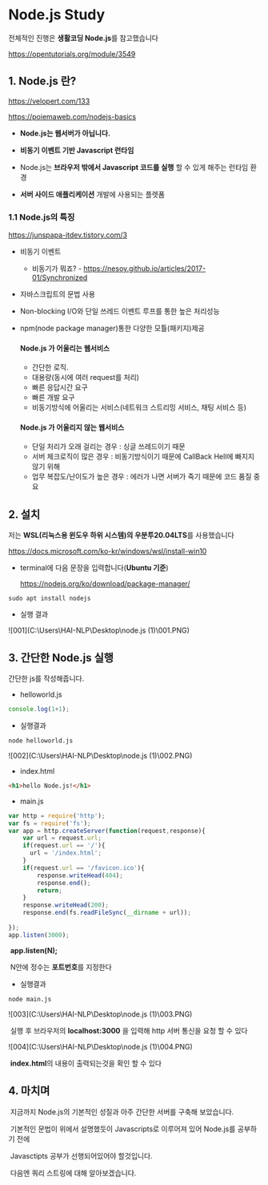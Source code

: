 # Node.js Study

전체적인 진행은 **생활코딩 Node.js**를 참고했습니다

https://opentutorials.org/module/3549

## 1. Node.js 란?

https://velopert.com/133

https://poiemaweb.com/nodejs-basics

* __Node.js는 웹서버가 아닙니다.__
* **비동기 이벤트 기반 Javascript 런타임**

* Node.js는 **브라우저 밖에서 Javascript 코드를 실행** 할 수 있게 해주는 런타임 환경

* **서버 사이드 애플리케이션** 개발에 사용되는 플렛폼



### 1.1 Node.js의 특징

https://junspapa-itdev.tistory.com/3

* 비동기 이벤트
  * 비동기가 뭐죠? - https://nesoy.github.io/articles/2017-01/Synchronized

* 자바스크립트의 문법 사용
* Non-blocking I/O와 단일 쓰레드 이벤트 루프를 통한 높은 처리성능

* npm(node package manager)통한 다양한 모튤(패키지)제공

  #### Node.js 가 어울리는 웹서비스

  * 간단한 로직. 
  * 대용량(동시에 여러 request를 처리)
  * 빠른 응답시간 요구
  * 빠른 개발 요구
  * 비동기방식에 어울리는 서비스(네트워크 스트리밍 서비스, 채팅 서비스 등)

  #### Node.js 가 어울리지 않는 웹서비스

  * 단일 처리가 오래 걸리는 경우 : 싱글 쓰레드이기 때문
  * 서버 체크로직이 많은 경우 : 비동기방식이기 때문에 CallBack Hell에 빠지지 않기 위해
  * 업무 복잡도/난이도가 높은 경우 : 에러가 나면 서버가 죽기 때문에 코드 품질 중요



## 2. 설치

저는 **WSL(리눅스용 윈도우 하위 시스템)의 우분투20.04LTS**를 사용했습니다

https://docs.microsoft.com/ko-kr/windows/wsl/install-win10



* terminal에 다음 문장을 입력합니다(**Ubuntu 기준**)

  https://nodejs.org/ko/download/package-manager/

```shell
sudo apt install nodejs
```

* 실행 결과

![001](C:\Users\HAI-NLP\Desktop\node.js (1)\001.PNG)



## 3. 간단한 Node.js 실행

간단한 js를 작성해줍니다.

* helloworld.js

```javascript
console.log(1+1);
```

* 실행결과

```shell
node helloworld.js
```

![002](C:\Users\HAI-NLP\Desktop\node.js (1)\002.PNG)



* index.html

```html
<h1>hello Node.js!</h1>
```

* main.js

```javascript
var http = require('http');
var fs = require('fs');
var app = http.createServer(function(request,response){
    var url = request.url;
    if(request.url == '/'){
      url = '/index.html';
    }
    if(request.url == '/favicon.ico'){
        response.writeHead(404);
        response.end();
        return;
    }
    response.writeHead(200);
    response.end(fs.readFileSync(__dirname + url));
 
});
app.listen(3000);
```

​	**app.listen(N);**

​	N안에 정수는 **포트번호**를 지정한다



* 실행결과

```shell
node main.js
```

![003](C:\Users\HAI-NLP\Desktop\node.js (1)\003.PNG)

​	실행 후 브라우저의 **localhost:3000**  을  입력해 http 서버 통신을 요청 할 수 있다

![004](C:\Users\HAI-NLP\Desktop\node.js (1)\004.PNG)

​	**index.html**의 내용이 출력되는것을 확인 할 수 있다



## 4. 마치며



​	지금까지 Node.js의 기본적인 성질과 아주 간단한 서버를 구축해 보았습니다.

​	기본적인 문법이 위에서 설명했듯이 Javascripts로 이루어져 있어 Node.js를 공부하기 전에

​	Javasctipts 공부가 선행되어있어야 할것입니다.

​	다음엔 쿼리 스트링에 대해 알아보겠습니다.


